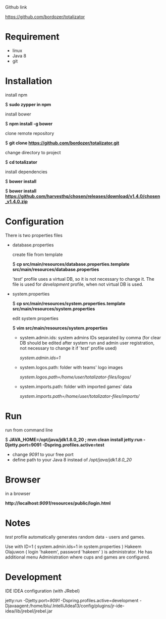 Github link

https://github.com/bordozer/totalizator

# Requirement
- linux
- Java 8
- git

# Installation

install npm

$ **sudo zypper in npm**

install bower

$ **npm install -g bower**

clone remote repository

$ **git clone https://github.com/bordozer/totalizator.git**

change directory to project

$ **cd totalizator**

install dependencies

$ **bower install**

$ **bower install https://github.com/harvesthq/chosen/releases/download/v1.4.0/chosen_v1.4.0.zip**

# Configuration

There is two properties files

- database.properties

	create file from template

	$ **cp src/main/resources/database.properties.template src/main/resources/database.properties**

	'*test*' profile uses a virtual DB, so it is not necessary to change it. The file is used for *development* profile, when not virtual DB is used.

- system.properties

	$ **cp src/main/resources/system.properties.template src/main/resources/system.properties**

	edit system properties

	$ **vim src/main/resources/system.properties**

	- system.admin.ids: system admins IDs separated by comma (for clear DB should be edited after system run and admin user registration, not necessary to change it if '*test*' profile used)

		*system.admin.ids=1*

 	- system.logos.path: folder with teams' logo images

		*system.logos.path=/home/user/totalizator-files/logos/*

	- system.imports.path: folder with imported games' data

		*system.imports.path=/home/user/totalizator-files/imports/*

# Run

run from command line

$ **JAVA_HOME=/opt/java/jdk1.8.0_20 ; mvn clean install jetty:run -Djetty.port=9091 -Dspring.profiles.active=test**

- change *9091* to your free port
- define path to your Java 8 instead of */opt/java/jdk1.8.0_20*

# Browser

in a browser

**http://localhost:*9091*/resources/public/login.html**

# Notes
*test* profile automatically generates random data - users and games.

Use with ID=1 ( system.admin.ids=1 in system.properties ) Hakeem Olajuwon ( login 'hakeem', password 'hakeem' ) is administrator. He has additional menu Administration where cups and games are configured.



# Development
IDE IDEA configuration (with JRebel)

jetty:run -Djetty.port=*9091* -Dspring.profiles.active=development -Djavaagent:/home/blu/.IntelliJIdea13/config/plugins/jr-ide-idea/lib/jrebel/jrebel.jar


